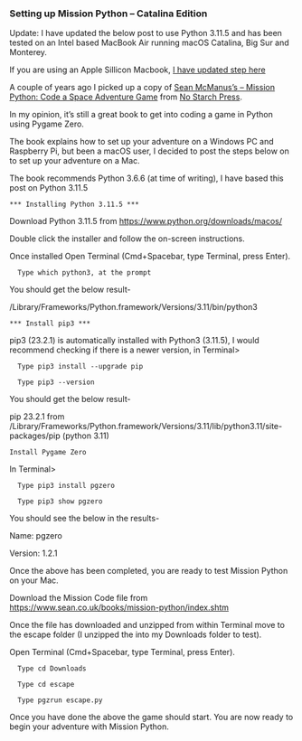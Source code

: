 ### Setting up Mission Python – Catalina Edition

Update: I have updated the below post to use Python 3.11.5 and has been tested on an Intel based MacBook Air running macOS Catalina, Big Sur and Monterey.

If you are using an Apple Sillicon Macbook, [I have updated step here](https://othelovieira.com/2024/01/14/setting-up-mission-python-apple-sillicon-edition.html)

A couple of years ago I picked up a copy of [Sean McManus’s – Mission Python: Code a Space Adventure Game](https://www.sean.co.uk/books/mission-python/index.shtm) from [No Starch Press](https://nostarch.com/missionpython).

In my opinion, it’s still a great book to get into coding a game in Python using Pygame Zero.

The book explains how to set up your adventure on a Windows PC and Raspberry Pi, but been a macOS user, I decided to post the steps below on to set up your adventure on a Mac.

The book recommends Python 3.6.6 (at time of writing), I have based this post on Python 3.11.5

```
*** Installing Python 3.11.5 ***
```

Download Python 3.11.5 from https://www.python.org/downloads/macos/

Double click the installer and follow the on-screen instructions.

Once installed Open Terminal (Cmd+Spacebar, type Terminal, press Enter).

```
  Type which python3, at the prompt
```
You should get the below result-

/Library/Frameworks/Python.framework/Versions/3.11/bin/python3


```
*** Install pip3 ***
```

pip3 (23.2.1) is automatically installed with Python3 (3.11.5), I would recommend checking if there is a newer version, in Terminal>

```
  Type pip3 install --upgrade pip

  Type pip3 --version
```
You should get the below result-

pip 23.2.1 from /Library/Frameworks/Python.framework/Versions/3.11/lib/python3.11/site-packages/pip (python 3.11)

```
Install Pygame Zero
```

In Terminal>
```
  Type pip3 install pgzero

  Type pip3 show pgzero
```
You should see the below in the results-

Name: pgzero

Version: 1.2.1

Once the above has been completed, you are ready to test Mission Python on your Mac.

Download the Mission Code file from https://www.sean.co.uk/books/mission-python/index.shtm

Once the file has downloaded and unzipped from within Terminal move to the escape folder (I unzipped the into my Downloads folder to test).

  Open Terminal (Cmd+Spacebar, type Terminal, press Enter).

```
  Type cd Downloads

  Type cd escape

  Type pgzrun escape.py

```

Once you have done the above the game should start. You are now ready to begin your adventure with Mission Python.

